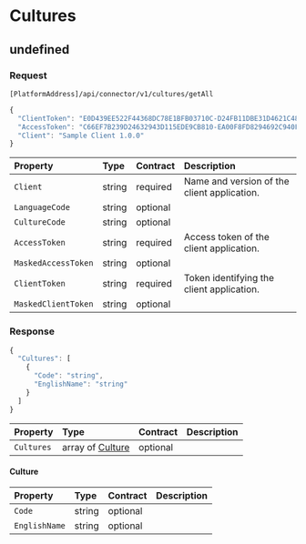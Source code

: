 # Cultures

## undefined

### Request

`[PlatformAddress]/api/connector/v1/cultures/getAll`

```javascript
{
  "ClientToken": "E0D439EE522F44368DC78E1BFB03710C-D24FB11DBE31D4621C4817E028D9E1D",
  "AccessToken": "C66EF7B239D24632943D115EDE9CB810-EA00F8FD8294692C940F6B5A8F9453D",
  "Client": "Sample Client 1.0.0"
}
```

| Property | Type | Contract | Description |
| :-- | :-- | :-- | :-- |
| `Client` | string | required | Name and version of the client application. |
| `LanguageCode` | string | optional |  |
| `CultureCode` | string | optional |  |
| `AccessToken` | string | required | Access token of the client application. |
| `MaskedAccessToken` | string | optional |  |
| `ClientToken` | string | required | Token identifying the client application. |
| `MaskedClientToken` | string | optional |  |

### Response

```javascript
{
  "Cultures": [
    {
      "Code": "string",
      "EnglishName": "string"
    }
  ]
}
```

| Property | Type | Contract | Description |
| :-- | :-- | :-- | :-- |
| `Cultures` | array of [Culture](#Culture) | optional |  |

#### Culture

| Property | Type | Contract | Description |
| :-- | :-- | :-- | :-- |
| `Code` | string | optional |  |
| `EnglishName` | string | optional |  |
